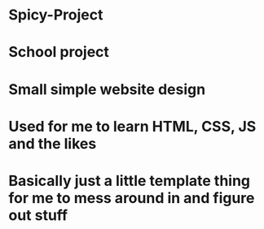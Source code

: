 # Spicy-Project

# School project
# Small simple website design
# Used for me to learn HTML, CSS, JS and the likes
# Basically just a little template thing for me to mess around in and figure out stuff